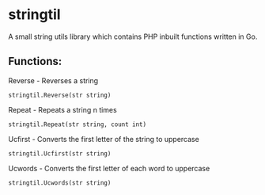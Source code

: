 
# stringtil
A small string utils library which contains PHP inbuilt functions written in Go.

Functions:
--------------------
Reverse - Reverses a string

`stringtil.Reverse(str string)`

Repeat - Repeats a string n times

`stringtil.Repeat(str string, count int)`

Ucfirst - Converts the first letter of the string to uppercase

`stringtil.Ucfirst(str string)`

Ucwords - Converts the first letter of each word to uppercase

`stringtil.Ucwords(str string)`
